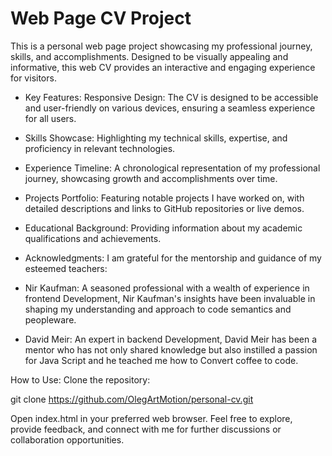 ﻿# Web Page CV Project
This is a personal web page project showcasing my professional journey, skills, and accomplishments. Designed to be visually appealing and informative, this web CV provides an interactive and engaging experience for visitors.

- Key Features:
Responsive Design: The CV is designed to be accessible and user-friendly on various devices, ensuring a seamless experience for all users.

- Skills Showcase: Highlighting my technical skills, expertise, and proficiency in relevant technologies.

- Experience Timeline: A chronological representation of my professional journey, showcasing growth and accomplishments over time.

- Projects Portfolio: Featuring notable projects I have worked on, with detailed descriptions and links to GitHub repositories or live demos.

- Educational Background: Providing information about my academic qualifications and achievements.

- Acknowledgments:
I am grateful for the mentorship and guidance of my esteemed teachers:

- Nir Kaufman: A seasoned professional with a wealth of experience in frontend Development, Nir Kaufman's insights have been invaluable in shaping my understanding and approach to code semantics and peopleware.

- David Meir: An expert in backend Development, David Meir has been a mentor who has not only shared knowledge but also instilled a passion for Java Script and he teached me how to Convert coffee to code.

How to Use:
Clone the repository: 

git clone https://github.com/OlegArtMotion/personal-cv.git

Open index.html in your preferred web browser.
Feel free to explore, provide feedback, and connect with me for further discussions or collaboration opportunities.

